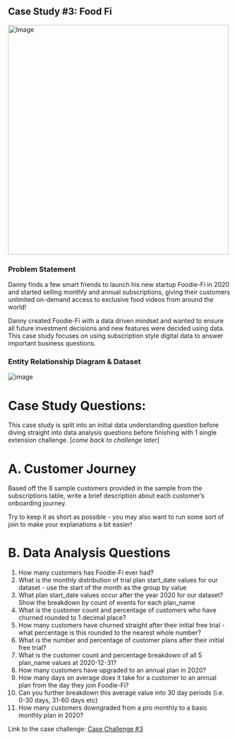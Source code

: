 
## Case Study #3: Food Fi 

<img src ="https://user-images.githubusercontent.com/80718915/154827251-c05f612d-e16d-4dda-bd4e-dac2fc867833.png" alt="Image" width="500" height="520">

### Problem Statement 

Danny finds a few smart friends to launch his new startup Foodie-Fi in 2020 and started selling monthly and annual subscriptions, giving their customers unlimited on-demand access to exclusive food videos from around the world!

Danny created Foodie-Fi with a data driven mindset and wanted to ensure all future investment decisions and new features were decided using data. This case study focuses on using subscription style digital data to answer important business questions.

### Entity Relationship Diagram & Dataset

![image](https://user-images.githubusercontent.com/80718915/154827267-b630a1eb-4c05-47f8-8df3-f089a1c6242d.png)

# Case Study Questions:

This case study is split into an initial data understanding question before diving straight into data analysis questions before finishing with 1 single extension challenge. [*come back to challenge later*]

# A. Customer Journey
Based off the 8 sample customers provided in the sample from the subscriptions table, write a brief description about each customer’s onboarding journey.

Try to keep it as short as possible - you may also want to run some sort of join to make your explanations a bit easier!

# B. Data Analysis Questions
1. How many customers has Foodie-Fi ever had?
2. What is the monthly distribution of trial plan start_date values for our dataset - use the start of the month as the group by value
3. What plan start_date values occur after the year 2020 for our dataset? Show the breakdown by count of events for each plan_name
4. What is the customer count and percentage of customers who have churned rounded to 1 decimal place?
5. How many customers have churned straight after their initial free trial - what percentage is this rounded to the nearest whole number?
6. What is the number and percentage of customer plans after their initial free trial?
7. What is the customer count and percentage breakdown of all 5 plan_name values at 2020-12-31?
8. How many customers have upgraded to an annual plan in 2020?
9. How many days on average does it take for a customer to an annual plan from the day they join Foodie-Fi?
10. Can you further breakdown this average value into 30 day periods (i.e. 0-30 days, 31-60 days etc)
11. How many customers downgraded from a pro monthly to a basic monthly plan in 2020?

Link to the case challenge: [Case Challenge #3](https://8weeksqlchallenge.com/case-study-3/)
